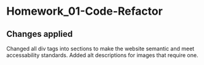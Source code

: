 # Homework_01-Code-Refactor

## Changes applied

Changed all div tags into sections to make the website semantic and meet accessability standards.
Added alt descriptions for images that require one.